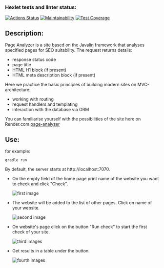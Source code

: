### Hexlet tests and linter status:
[![Actions Status](https://github.com/packman1783/java-project-72/actions/workflows/hexlet-check.yml/badge.svg)](https://github.com/packman1783/java-project-72/actions)
[![Maintainability](https://api.codeclimate.com/v1/badges/a3f323ecd3b6c41d92c0/maintainability)](https://codeclimate.com/github/packman1783/java-project-72/maintainability)
[![Test Coverage](https://api.codeclimate.com/v1/badges/a3f323ecd3b6c41d92c0/test_coverage)](https://codeclimate.com/github/packman1783/java-project-72/test_coverage)

## Description:
Page Analyzer is a site based on the Javalin framework that analyses specified pages for SEO suitability. The request returns details:
 - response status code
 - page title
 - HTML H1 block (if present)
 - HTML meta description block (if present)

Here we practice the basic principles of building modern sites on MVC-architecture: 
 - working with routing 
 - request handlers and templating 
 - interaction with the database via ORM

You can familiarise yourself with the possibilities of the site here on Render.com [page-analyzer](https://java-project-72-jf6n.onrender.com)

## Use:
for example: 
```
gradle run
```

By default, the server starts at http://localhost:7070.

 - On the empty field of the home page print name of the website you want to check and click "Check".
   
    <img src="https://i.ibb.co/tJ3pThL/image.png" alt="first image">

 - The website will be added to the list of other pages. Click on name of your website.
   
   <img src="https://i.ibb.co/gDvFzm1/image.png" alt="second image">

 - On website's page click on the button "Run check" to start the first check of your site.

   <img src="https://i.ibb.co/w6YnxsK/image.png" alt="third images">

 - Get results in a table under the button.

   <img src="https://i.ibb.co/Js0P7kr/image.png" alt="fourth images">